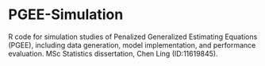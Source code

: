 # PGEE-Simulation
R code for simulation studies of Penalized Generalized Estimating Equations (PGEE), including data generation, model implementation, and performance evaluation. MSc Statistics dissertation, Chen Ling (ID:11619845).
